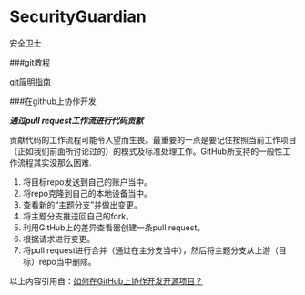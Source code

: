 # SecurityGuardian

安全卫士

###git教程

[git简明指南](http://rogerdudler.github.io/git-guide/index.zh.html)

###在github上协作开发

***通过pull request工作流进行代码贡献***

贡献代码的工作流程可能令人望而生畏。最重要的一点是要记住按照当前工作项目（正如我们前面所讨论过的）的模式及标准处理工作。GitHub所支持的一般性工作流程其实没那么困难.

1. 将目标repo发送到自己的账户当中。
2. 将repo克隆到自己的本地设备当中。
3. 查看新的“主题分支”并做出变更。
4. 将主题分支推送回自己的fork。
5. 利用GitHub上的差异查看器创建一条pull request。
6. 根据请求进行变更。
7. 将pull request进行合并（通过在主分支当中），然后将主题分支从上游（目标）repo当中删除。

以上内容引用自：[如何在GitHub上协作开发开源项目？](http://jishu.zol.com.cn/11114.html)
